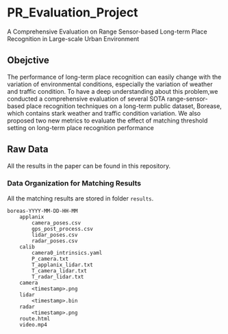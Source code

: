 # PR_Evaluation_Project
A Comprehensive Evaluation on Range Sensor-based Long-term Place Recognition in Large-scale Urban Environment

## Obejctive
The performance of long-term place recognition can easily change with the variation of environmental conditions, especially the variation of weather and traffic condition. To have a deep understanding about this problem,we conducted a comprehensive evaluation of several SOTA range-sensor-based place recognition techniques on a long-term public dataset, Borease, which contains stark weather and traffic condition variation. We also proposed two new metrics to evaluate the effect of matching threshold setting on long-term place recognition performance

## Raw Data
All the results in the paper can be found in this repository.

### Data Organization for Matching Results

All the matching results are stored in folder `results`.

```text
boreas-YYYY-MM-DD-HH-MM
	applanix
		camera_poses.csv
		gps_post_process.csv
		lidar_poses.csv
		radar_poses.csv
	calib
		camera0_intrinsics.yaml
		P_camera.txt
		T_applanix_lidar.txt
		T_camera_lidar.txt
		T_radar_lidar.txt
	camera
		<timestamp>.png
	lidar
		<timestamp>.bin
	radar
		<timestamp>.png
	route.html
	video.mp4
```
